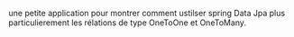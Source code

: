 une petite application pour montrer comment ustilser spring Data Jpa plus particulierement les rélations de type OneToOne et OneToMany.
